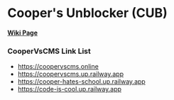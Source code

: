 # Cooper's Unblocker (CUB)
**[Wiki Page](https://rentry.co/coopervscms)**

### CooperVsCMS Link List
* https://coopervscms.online
* https://coopervscms.up.railway.app
* https://cooper-hates-school.up.railway.app
* https://code-is-cool.up.railway.app

